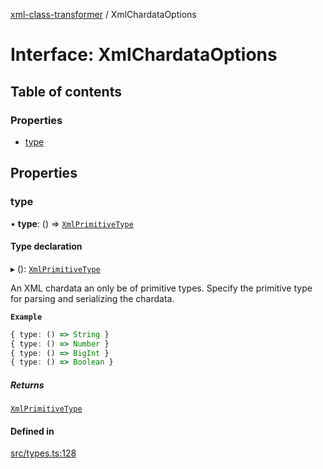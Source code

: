 [xml-class-transformer](../README.md) / XmlChardataOptions

# Interface: XmlChardataOptions

## Table of contents

### Properties

- [type](XmlChardataOptions.md#type)

## Properties

### type

• **type**: () => [`XmlPrimitiveType`](../README.md#xmlprimitivetype)

#### Type declaration

▸ (): [`XmlPrimitiveType`](../README.md#xmlprimitivetype)

An XML chardata an only be of primitive types.
Specify the primitive type for parsing and serializing the chardata.

**`Example`**

```ts
{ type: () => String }
{ type: () => Number }
{ type: () => BigInt }
{ type: () => Boolean }
```

##### Returns

[`XmlPrimitiveType`](../README.md#xmlprimitivetype)

#### Defined in

[src/types.ts:128](https://github.com/Edgar-P-yan/xml-class-transformer/blob/feffe5e/src/types.ts#L128)
